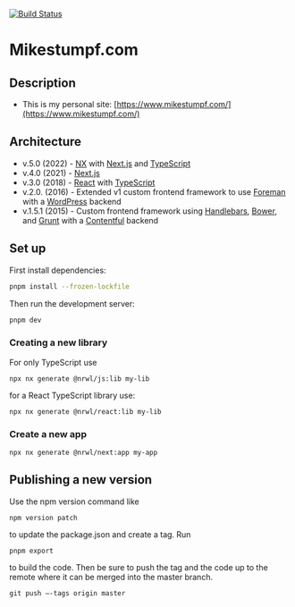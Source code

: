 [![Build Status](https://travis-ci.org/mike-stumpf/mikestumpf.com.svg?branch=master)](https://travis-ci.org/mike-stumpf/mikestumpf.com)

# Mikestumpf.com

## Description

- This is my personal site: [https://www.mikestumpf.com/](https://www.mikestumpf.com/)

## Architecture

- v.5.0 (2022) - [NX](https://nx.dev/) with [Next.js](https://nextjs.org/)
  and [TypeScript](https://www.typescriptlang.org/)
- v.4.0 (2021) - [Next.js](https://nextjs.org/)
- v.3.0 (2018) - [React](https://reactjs.org/) with [TypeScript](https://www.typescriptlang.org/)
- v.2.0. (2016) - Extended v1 custom frontend framework to use [Foreman](https://www.npmjs.com/package/foreman) with
  a [WordPress](https://wordpress.com/) backend
- v.1.5.1 (2015) - Custom frontend framework using [Handlebars](https://handlebarsjs.com/), [Bower](https://bower.io/),
  and [Grunt](https://gruntjs.com/) with a [Contentful](https://www.contentful.com/) backend

## Set up

First install dependencies:

```bash
pnpm install --frozen-lockfile
```

Then run the development server:

```bash
pnpm dev
```

### Creating a new library

For only TypeScript use

```
npx nx generate @nrwl/js:lib my-lib
```

for a React TypeScript library use:

```
npx nx generate @nrwl/react:lib my-lib
```

### Create a new app

```
npx nx generate @nrwl/next:app my-app
```

## Publishing a new version

Use the npm version command like

```
npm version patch
```

to update the package.json and create a tag. Run

```
pnpm export
```

to build the code. Then be sure to push the tag and the code up to the remote where it can be merged into the master
branch.

```
git push —-tags origin master
```
